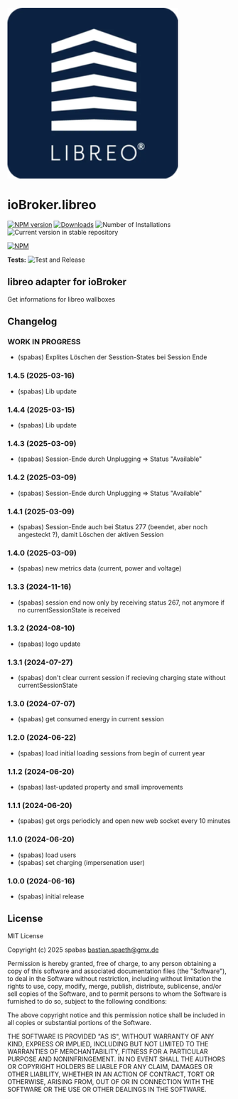 ![Logo](admin/libreo.png)
# ioBroker.libreo

[![NPM version](https://img.shields.io/npm/v/iobroker.libreo.svg)](https://www.npmjs.com/package/iobroker.libreo)
[![Downloads](https://img.shields.io/npm/dm/iobroker.libreo.svg)](https://www.npmjs.com/package/iobroker.libreo)
![Number of Installations](https://iobroker.live/badges/libreo-installed.svg)
![Current version in stable repository](https://iobroker.live/badges/libreo-stable.svg)

[![NPM](https://nodei.co/npm/iobroker.libreo.png?downloads=true)](https://nodei.co/npm/iobroker.libreo/)

**Tests:** ![Test and Release](https://github.com/spabas/ioBroker.libreo/workflows/Test%20and%20Release/badge.svg)

## libreo adapter for ioBroker

Get informations for libreo wallboxes

## Changelog
<!--
	Placeholder for the next version (at the beginning of the line):
	### **WORK IN PROGRESS**
-->

### **WORK IN PROGRESS**
* (spabas) Explites Löschen der Sesstion-States bei Session Ende

### 1.4.5 (2025-03-16)
* (spabas) Lib update

### 1.4.4 (2025-03-15)
* (spabas) Lib update

### 1.4.3 (2025-03-09)
* (spabas) Session-Ende durch Unplugging => Status "Available"

### 1.4.2 (2025-03-09)
* (spabas) Session-Ende durch Unplugging => Status "Available"

### 1.4.1 (2025-03-09)
* (spabas) Session-Ende auch bei Status 277 (beendet, aber noch angesteckt ?), damit Löschen der aktiven Session

### 1.4.0 (2025-03-09)
* (spabas) new metrics data (current, power and voltage)

### 1.3.3 (2024-11-16)
* (spabas) session end now only by receiving status 267, not anymore if no currentSessionState is received

### 1.3.2 (2024-08-10)
* (spabas) logo update

### 1.3.1 (2024-07-27)
* (spabas) don't clear current session if recieving charging state without currentSessionState

### 1.3.0 (2024-07-07)
* (spabas) get consumed energy in current session

### 1.2.0 (2024-06-22)
* (spabas) load initial loading sessions from begin of current year

### 1.1.2 (2024-06-20)
* (spabas) last-updated property and small improvements

### 1.1.1 (2024-06-20)
* (spabas) get orgs periodicly and open new web socket every 10 minutes

### 1.1.0 (2024-06-20)
* (spabas) load users
* (spabas) set charging (impersenation user)

### 1.0.0 (2024-06-16)
* (spabas) initial release

## License
MIT License

Copyright (c) 2025 spabas <bastian.spaeth@gmx.de>

Permission is hereby granted, free of charge, to any person obtaining a copy
of this software and associated documentation files (the "Software"), to deal
in the Software without restriction, including without limitation the rights
to use, copy, modify, merge, publish, distribute, sublicense, and/or sell
copies of the Software, and to permit persons to whom the Software is
furnished to do so, subject to the following conditions:

The above copyright notice and this permission notice shall be included in all
copies or substantial portions of the Software.

THE SOFTWARE IS PROVIDED "AS IS", WITHOUT WARRANTY OF ANY KIND, EXPRESS OR
IMPLIED, INCLUDING BUT NOT LIMITED TO THE WARRANTIES OF MERCHANTABILITY,
FITNESS FOR A PARTICULAR PURPOSE AND NONINFRINGEMENT. IN NO EVENT SHALL THE
AUTHORS OR COPYRIGHT HOLDERS BE LIABLE FOR ANY CLAIM, DAMAGES OR OTHER
LIABILITY, WHETHER IN AN ACTION OF CONTRACT, TORT OR OTHERWISE, ARISING FROM,
OUT OF OR IN CONNECTION WITH THE SOFTWARE OR THE USE OR OTHER DEALINGS IN THE
SOFTWARE.